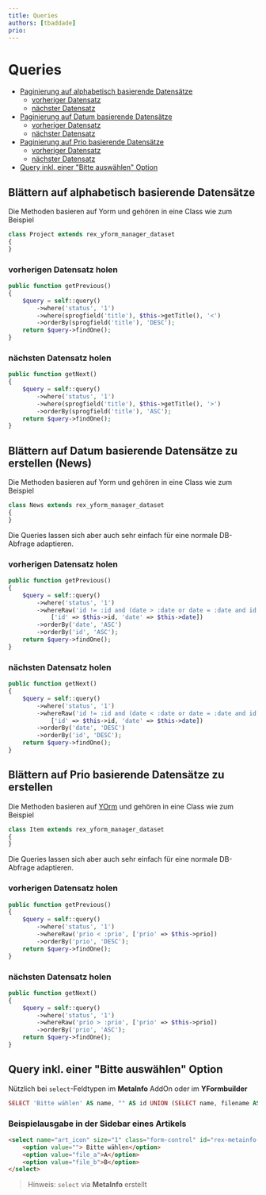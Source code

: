 ```yaml
---
title: Queries
authors: [tbaddade]
prio:
---
```


# Queries

- [Paginierung auf alphabetisch basierende Datensätze](#paginierung-abc)
    - [vorheriger Datensatz](#paginierung-abc-vorheriger-datensatz)
    - [nächster Datensatz](#paginierung-abc-naechster-datensatz)
- [Paginierung auf Datum basierende Datensätze](#paginierung-datum)
    - [vorheriger Datensatz](#paginierung-datum-vorheriger-datensatz)
    - [nächster Datensatz](#paginierung-datum-naechster-datensatz)
- [Paginierung auf Prio basierende Datensätze](#paginierung-prio)
    - [vorheriger Datensatz](#paginierung-prio-vorheriger-datensatz)
    - [nächster Datensatz](#paginierung-prio-naechster-datensatz)   
- [Query inkl. einer "Bitte auswählen" Option](#option-please-select)


<a name="paginierung-abc"></a>
## Blättern auf alphabetisch basierende Datensätze

Die Methoden basieren auf Yorm und gehören in eine Class wie zum Beispiel

```php
class Project extends rex_yform_manager_dataset
{
}
```

<a name="paginierung-abc-vorheriger-datensatz"></a>
### vorherigen Datensatz holen

```php
public function getPrevious()
{
    $query = self::query()
        ->where('status', '1')
        ->where(sprogfield('title'), $this->getTitle(), '<')
        ->orderBy(sprogfield('title'), 'DESC');
    return $query->findOne();
}
```

<a name="paginierung-abc-naechster-datensatz"></a>
### nächsten Datensatz holen
 
```php
public function getNext()
{
    $query = self::query()
        ->where('status', '1')
        ->where(sprogfield('title'), $this->getTitle(), '>')
        ->orderBy(sprogfield('title'), 'ASC');
    return $query->findOne();
}
```


<a name="paginierung-datum"></a>
## Blättern auf Datum basierende Datensätze zu erstellen (News)

Die Methoden basieren auf Yorm und gehören in eine Class wie zum Beispiel

```php
class News extends rex_yform_manager_dataset
{
}
```

Die Queries lassen sich aber auch sehr einfach für eine normale DB-Abfrage adaptieren.

<a name="paginierung-datum-vorheriger-datensatz"></a>
### vorherigen Datensatz holen

```php
public function getPrevious()
{
    $query = self::query()
        ->where('status', '1')
        ->whereRaw('id != :id and (date > :date or date = :date and id > :id)',
            ['id' => $this->id, 'date' => $this->date])
        ->orderBy('date', 'ASC')
        ->orderBy('id', 'ASC');
    return $query->findOne();
}
```

<a name="paginierung-datum-naechster-datensatz"></a>
### nächsten Datensatz holen
 
```php
public function getNext()
{
    $query = self::query()
        ->where('status', '1')
        ->whereRaw('id != :id and (date < :date or date = :date and id < :id)',
            ['id' => $this->id, 'date' => $this->date])
        ->orderBy('date', 'DESC')
        ->orderBy('id', 'DESC');
    return $query->findOne();
}
```


<a name="paginierung-prio"></a>
## Blättern auf Prio basierende Datensätze zu erstellen

Die Methoden basieren auf [YOrm](https://github.com/yakamara/redaxo_yform/blob/master/docs/04_yorm.md) und gehören in eine Class wie zum Beispiel

```php
class Item extends rex_yform_manager_dataset
{
}
```

Die Queries lassen sich aber auch sehr einfach für eine normale DB-Abfrage adaptieren.

<a name="paginierung-prio-vorheriger-datensatz"></a>
### vorherigen Datensatz holen

```php
public function getPrevious()
{
    $query = self::query()
        ->where('status', '1')
        ->whereRaw('prio < :prio', ['prio' => $this->prio])
        ->orderBy('prio', 'DESC');
    return $query->findOne();
}
```

<a name="paginierung-prio-naechster-datensatz"></a>
### nächsten Datensatz holen
 
```php
public function getNext()
{
    $query = self::query()
        ->where('status', '1')
        ->whereRaw('prio > :prio', ['prio' => $this->prio])
        ->orderBy('prio', 'ASC');
    return $query->findOne();
}
```


<a name="option-please-select"></a>
## Query inkl. einer "Bitte auswählen" Option

Nützlich bei `select`-Feldtypen im **MetaInfo** AddOn oder im **YFormbuilder**

```php
SELECT 'Bitte wählen' AS name, "" AS id UNION (SELECT name, filename AS id FROM rex_project_icon ORDER BY name)
```

### Beispielausgabe in der Sidebar eines Artikels

```html
<select name="art_icon" size="1" class="form-control" id="rex-metainfo-art_icon">
    <option value=""> Bitte wählen</option>
    <option value="file_a">A</option>
    <option value="file_b">B</option>
</select>
```

> Hinweis: `select` via **MetaInfo** erstellt
